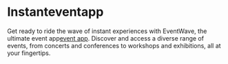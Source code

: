 # Instanteventapp
Get ready to ride the wave of instant experiences with EventWave, the ultimate event app[event app](https://instanteventsapp.com/). Discover and access a diverse range of events, from concerts and conferences to workshops and exhibitions, all at your fingertips.
